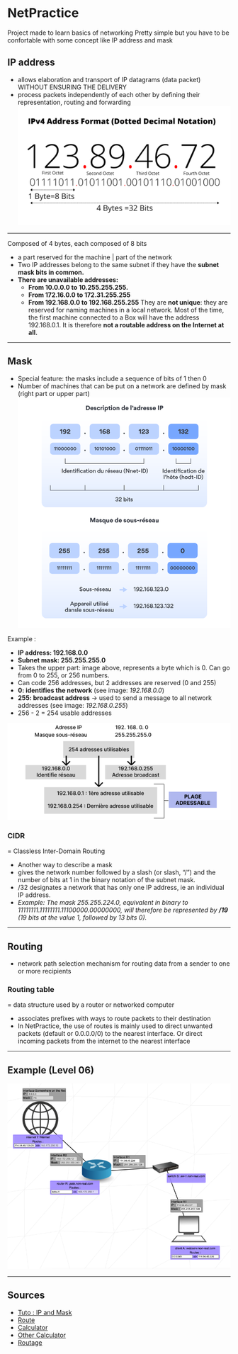 # NetPractice
Project made to learn basics of networking
Pretty simple but you have to be confortable with some concept like IP address and mask

## IP address
- allows elaboration and transport of IP datagrams (data packet) WITHOUT ENSURING THE DELIVERY
- process packets independently of each other by defining their representation, routing and forwarding
![[IP_address]](/readme_doc/ip_address.png)
---
Composed of 4 bytes, each composed of 8 bits
- a part reserved for the machine | part of the network
- Two IP addresses belong to the same subnet if they have the **subnet mask bits in common.**
- **There are unavailable addresses:**
  - **From 10.0.0.0 to 10.255.255.255.**
  - **From 172.16.0.0 to 172.31.255.255**
  - **From 192.168.0.0 to 192.168.255.255**
They are **not unique**: they are reserved for naming machines in a local network. Most of the time, the first machine connected to a Box will have the address 192.168.0.1. It is therefore **not a routable address on the Internet at all.**
---

## Mask
- Special feature: the masks include a sequence of bits of 1 then 0
- Number of machines that can be put on a network are defined by mask (right part or upper part)
![[Mask]](/readme_doc/masque_sous_reseau.png)

Example :
- **IP address: 192.168.0.0**
- **Subnet mask: 255.255.255.0**
- Takes the upper part: image above, represents a byte which is 0. Can go from 0 to 255, or 256 numbers.
- Can code 256 addresses, but 2 addresses are reserved (0 and 255)
- **0: identifies the network** (see image: _192.168.0.0_)
- **255: broadcast address** -> used to send a message to all network addresses (see image: _192.168.0.255_)
- 256 - 2 = 254 usable addresses

![[Plage]](/readme_doc/plage_adressable.png)

### CIDR
= Classless Inter-Domain Routing
- Another way to describe a mask
- gives the network number followed by a slash (or slash, “/”) and the number of bits at 1 in the binary notation of the subnet mask.
- /32 designates a network that has only one IP address, ie an individual IP address.
- _Example: The mask 255.255.224.0, equivalent in binary to 11111111.11111111.11100000.00000000, will therefore be represented by **/19** (19 bits at the value 1, followed by 13 bits 0)._

---
## Routing
- network path selection mechanism for routing data from a sender to one or more recipients

### Routing table
= data structure used by a router or networked computer
- associates prefixes with ways to route packets to their destination
- In NetPractice, the use of routes is mainly used to direct unwanted packets (default or 0.0.0.0/0) to the nearest interface. Or direct incoming packets from the internet to the nearest interface

---
## Example (Level 06)
![[Level_06]](/readme_doc/NetPractice-level06.png)

---
## Sources
- [Tuto : IP and Mask](https://www.youtube.com/watch?v=RnpSaDSSjR4)
- [Route](https://infoforall.fr/reseau/reseau-act030.html#:~:text=Etape%202%20%3A%20le%20switch%20va,de%20sa%20table%20de%20routage.)
- [Calculator](https://cric.grenoble.cnrs.fr/Administrateurs/Outils/CalculMasque/ "https://cric.grenoble.cnrs.fr/Administrateurs/Outils/CalculMasque/") 
- [Other Calculator](https://www.calculator.net/ip-subnet-calculator.html "https://www.calculator.net/ip-subnet-calculator.html") 
- [Routage](https://fr.wikipedia.org/wiki/Routage)
